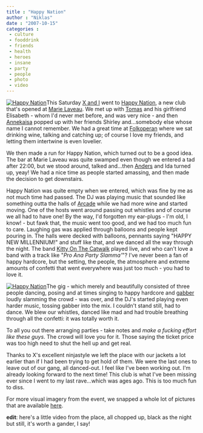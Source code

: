 ```yaml
---
title : "Happy Nation"
author : "Niklas"
date : "2007-10-15"
categories : 
 - culture
 - fooddrink
 - friends
 - health
 - heroes
 - insane
 - party
 - people
 - photo
 - video
---
```


[![Happy Nation](https://niklasblog.com/wp-content/2007-10-15-happynation.jpg)](http://www.flickr.com/photos/pivic/1571017241)This Saturday [X and I](http://www.flickr.com/photos/pivic/1391775781) went to [Happy Nation](http://www.myspace.com/pizzeriahappynation), a new club that's opened at [Marie Laveau](http://www.marielaveau.se). We met up with [Tomas](http://www.flickr.com/photos/pivic/49691212) and his girlfriend Elisabeth - whom I'd never met before, and was very nice - and then [Annekaisa](http://www.flickr.com/photos/pivic/178490292) popped up with her friends Shirley and...somebody else whose name I cannot remember. We had a great time at [Folkoperan](http://folkoperan.se) where we sat drinking wine, talking and catching up; of course I love my friends, and letting them intertwine is even lovelier.

We then made a run for Happy Nation, which turned out to be a good idea. The bar at Marie Laveau was quite swamped even though we entered a tad after 22:00, but we stood around, talked and...then [Anders](http://www.flickr.com/photos/pivic/278578831) and Ida turned up, yeay! We had a nice time as people started amassing, and then made the decision to get downstairs.

Happy Nation was quite empty when we entered, which was fine by me as not much time had passed. The DJ was playing music that sounded like something outta the halls of [Arcade](http://www.discogs.com/label/Arcade+Music+Company+(Belgium)) while we had more wine and started moving. One of the hosts went around passing out whistles and of course we all had to have one! By the way, I'd forgotten my ear-plugs - I'm old, I know! - but fawk that, the music went too good, and we had too much fun to care. Laughing gas was applied through balloons and people kept pouring in. The halls were decked with balloons, pennants saying "HAPPY NEW MILLENNIUM!" and stuff like that, and we danced all the way through the night. The band [Kitty On The Catwalk](http://www.myspace.com/kittyonthecatwalk) played live, and who can't love a band with a track like "_Pro Ana Party Slamma'_"? I've never been a fan of happy hardcore, but the setting, the people, the atmosphere and extreme amounts of confetti that went everywhere was just too much - you had to love it.

[![Happy Nation](https://niklasblog.com/wp-content/2007-10-15-happynation2.jpg)](http://www.flickr.com/photos/pivic/1571017235)The gig - which merely and beautifully consisted of three people dancing, posing and at times singing to happy hardcore and [gabber](http://en.wikipedia.org/wiki/Gabber) loudly slamming the crowd - was over, and the DJ's started playing even harder music, tossing gabber into the mix. I couldn't stand still, had to dance. We blew our whistles, danced like mad and had trouble breathing through all the confetti: it was totally worth it.

To all you out there arranging parties - take notes and _make a fucking effort like these guys_. The crowd will love you for it. Those saying the ticket price was too high need to shut the hell up and get real.

Thanks to X's excellent ninjastyle we left the place with our jackets a lot earlier than if I had been trying to get hold of them. We were the last ones to leave out of our gang, all danced-out. I feel like I've been working out. I'm already looking forward to the next time! This club is what I've been missing ever since I went to my last rave...which was ages ago. This is too much fun to diss.

For more visual imagery from the event, we snapped a whole lot of pictures that are available [here](http://www.facebook.com/album.php?aid=5465&l=8d0d4&id=500886235).

**edit**: here's a little video from the place, all chopped up, black as the night but still, it's worth a gander, I say!

